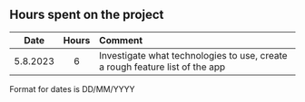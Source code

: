 
<h2>Hours spent on the project</h2>
  
| Date | Hours | Comment |
|:--:|:--:|:--|	
|5.8.2023|6|Investigate what technologies to use, create a rough feature list of the app|

Format for dates is DD/MM/YYYY